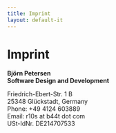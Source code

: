 ```yaml
---
title: Imprint
layout: default-it
---
```


# Imprint

<!-- Do not change, all information are requried by law in Germany... -->

**Björn Petersen**  
**Software Design and Development**

Friedrich-Ebert-Str. 1 B  
25348 Glückstadt, Germany  
Phone: +49 4124 603889  
Email: r10s at b44t dot com  
USt-IdNr. DE214707533
